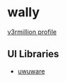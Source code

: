 # wally
[v3rmillion profile](https://v3rmillion.net/member.php?action=profile&uid=359615)

## UI Libraries
- [uwuware](../categories/others/README.md#uwuware-wally)